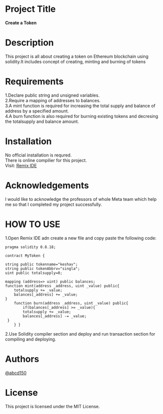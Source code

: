 # Project Title

**Create a Token**
# Description
This project is all about creating a token on Ethereum blockchain using solidity.It includes concept of creating, minting and burning of tokens
# Requirements
1.Declare public string and unsigned variables.  
2.Require a mapping of addresses to balances.  
3.A mint function is required for increasing the total supply and balance of address by a specified amount.    
4.A burn function is also required for burning existing tokens and decresing the totalsupply and balance amount.
# Installation
No official installation is requred.  
There is online compilier for this project.  
Visit: [Remix IDE](https://remix.ethereum.org/#lang=en&optimize=false&runs=200&evmVersion=null&version=soljson-v0.8.18+commit.87f61d96.js)
# Acknowledgements
I would like to acknowledge the professors of whole Meta team which help me so that I completed my project successfully.
# HOW TO USE
1.Open Remix IDE adn create a new file and copy paste the following code: 

    pragma solidity 0.8.18;
    
    contract MyToken {
    
    string public tokenname="keshav";
    string public tokenAbbrv="singla";
    uint public totalsupply=0;

    mapping (address=> uint) public balances;
    function mint(address _address, uint _value) public{
        totalsupply += _value;
        balances[_address] += _value;
    }
        function burn(address _address, uint _value) public{
            if(balances[_address] >= _value){
            totalsupply += _value;
            balances[_address] -= _value;
     }
        } }

2.Use Solidity compiler section and deploy and run transaction section for compiling and deploying.
# Authors
[@abcd150](https://github.com/abcd150)
# License 
This project is licensed under the MIT License.
 

